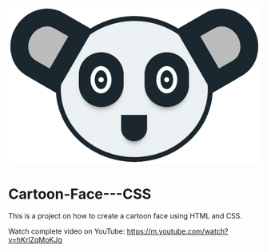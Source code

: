 ![Cartoon Face](/Cartoon_Face-removebg-preview.png)
# Cartoon-Face---CSS
This is a project on how to create a cartoon face using HTML and CSS.

Watch complete video on YouTube:
https://m.youtube.com/watch?v=hKrlZqMoKJg

